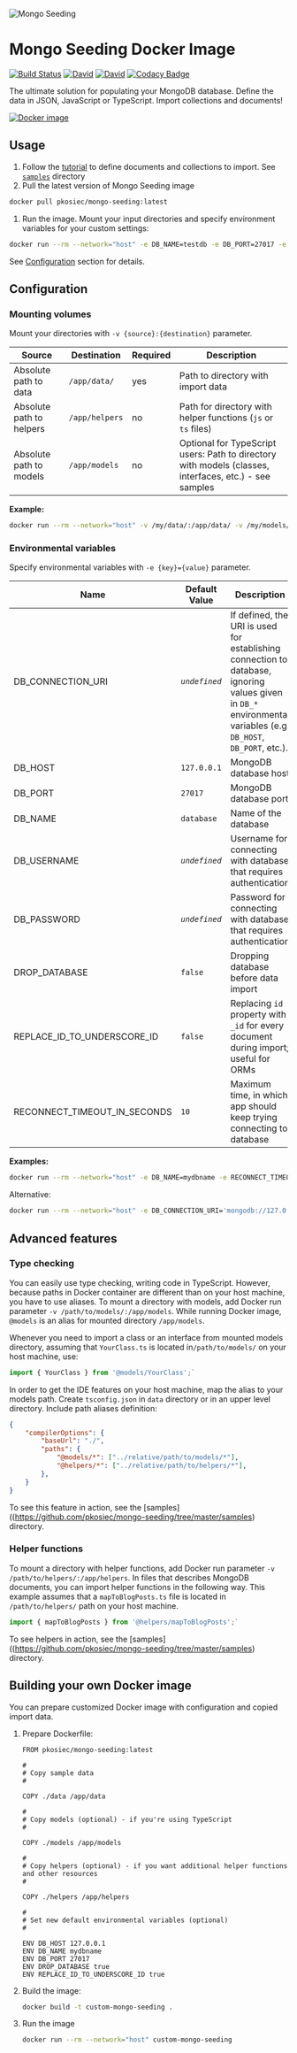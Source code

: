 ![Mongo Seeding](https://raw.githubusercontent.com/pkosiec/mongo-seeding/master/assets/logo.png)

# Mongo Seeding Docker Image

[![Build Status](https://travis-ci.org/pkosiec/mongo-seeding-docker.svg?branch=master)](https://travis-ci.org/pkosiec/mongo-seeding-docker) [![David](https://img.shields.io/david/pkosiec/mongo-seeding.svg)]() [![David](https://img.shields.io/david/dev/pkosiec/mongo-seeding.svg)]() [![Codacy Badge](https://api.codacy.com/project/badge/Grade/6a3945df88604e9b912e967116ba9bd8)](https://www.codacy.com/app/pkosiec/mongo-seeding-cli?utm_source=github.com&amp;utm_medium=referral&amp;utm_content=pkosiec/mongo-seeding-cli&amp;utm_campaign=Badge_Grade)

The ultimate solution for populating your MongoDB database. Define the data in JSON, JavaScript or TypeScript. Import collections and documents!

[![Docker image](http://dockeri.co/image/pkosiec/mongo-seeding)](https://hub.docker.com/r/pkosiec/mongo-seeding/)

## Usage

1. Follow the [tutorial](https://github.com/pkosiec/mongo-seeding/tree/master/docs/define-import-data.md) to define documents and collections to import. See [`samples`](https://github.com/pkosiec/mongo-seeding/tree/master/samples) directory 
1. Pull the latest version of Mongo Seeding image

  ```bash
  docker pull pkosiec/mongo-seeding:latest
  ```

1. Run the image. Mount your input directories and specify environment variables for your custom settings:

  ```bash
  docker run --rm --network="host" -e DB_NAME=testdb -e DB_PORT=27017 -e DB_HOST=127.0.0.1 -v /my-data/:/app/data/ pkosiec/mongo-seeding
  ```

  See [Configuration](#configuration) section for details.

## Configuration

### Mounting volumes

Mount your directories with `-v {source}:{destination}` parameter.

| Source | Destination | Required | Description |
|--------|-------------|----------|-------------|
| Absolute path to data | `/app/data/`| yes | Path to directory with import data |
| Absolute path to helpers | `/app/helpers` | no | Path for directory with helper functions (`js` or `ts` files)
| Absolute path to models | `/app/models` | no | Optional for TypeScript users: Path to directory with models (classes, interfaces, etc.) - see samples |

**Example:**

```bash
docker run --rm --network="host" -v /my/data/:/app/data/ -v /my/models/:/app/models/ -v /my/helpers:/app/helpers/ pkosiec/mongo-seeding
```

### Environmental variables

Specify environmental variables with `-e {key}={value}` parameter.

| Name        | Default Value  | Description         |
|-------------|----------------|---------------------|
| DB_CONNECTION_URI | *`undefined`* | If defined, the URI is used for establishing connection to database, ignoring values given in `DB_*` environmental variables (e.g. `DB_HOST`, `DB_PORT`, etc.).
| DB_HOST | `127.0.0.1` | MongoDB database host |
| DB_PORT | `27017` | MongoDB database port |
| DB_NAME | `database` | Name of the database |
| DB_USERNAME | *`undefined`* | Username for connecting with database that requires authentication |
| DB_PASSWORD | *`undefined`* | Password for connecting with database that requires authentication |
| DROP_DATABASE | `false` | Dropping database before data import |
| REPLACE_ID_TO_UNDERSCORE_ID | `false` | Replacing `id` property with `_id` for every document during import; useful for ORMs | 
| RECONNECT_TIMEOUT_IN_SECONDS | `10` | Maximum time, in which app should keep trying connecting to database |

**Examples:**

```bash
docker run --rm --network="host" -e DB_NAME=mydbname -e RECONNECT_TIMEOUT_IN_SECONDS=5 -e DROP_DATABASE=true -v /my/data/:/app/data/ pkosiec/mongo-seeding
```

Alternative:

```bash
docker run --rm --network="host" -e DB_CONNECTION_URI='mongodb://127.0.0.1:27017/mydbname' -e RECONNECT_TIMEOUT_IN_SECONDS=5 -e DROP_DATABASE=true -v /my/data/:/app/data/ pkosiec/mongo-seeding
```

## Advanced features

### Type checking

You can easily use type checking, writing code in TypeScript. However, because paths in Docker container are different than on your host machine, you have to use aliases.
To mount a directory with models, add Docker run parameter `-v /path/to/models/:/app/models`.
While running Docker image, `@models` is an alias for mounted directory `/app/models`.

Whenever you need to import a class or an interface from mounted models directory, assuming that `YourClass.ts` is located in`/path/to/models/` on your host machine, use:

```javascript
import { YourClass } from '@models/YourClass';`
```

In order to get the IDE features on your host machine, map the alias to your models path. Create `tsconfig.json` in `data` directory or in an upper level directory. Include path aliases definition:

```json
{
    "compilerOptions": {
        "baseUrl": "./",
        "paths": {                 
            "@models/*": ["../relative/path/to/models/*"],
            "@helpers/*": ["../relative/path/to/helpers/*"],
        },
    }
}
```

To see this feature in action, see the [samples]((https://github.com/pkosiec/mongo-seeding/tree/master/samples) directory.

### Helper functions

To mount a directory with helper functions, add Docker run parameter `-v /path/to/helpers/:/app/helpers`. In files that describes MongoDB documents, you can import helper functions in the following way. This example assumes that a `mapToBlogPosts.ts` file is located in `/path/to/helpers/` path on your host machine.

```javascript
import { mapToBlogPosts } from '@helpers/mapToBlogPosts';`
```

To see helpers in action, see the [samples]((https://github.com/pkosiec/mongo-seeding/tree/master/samples) directory.

## Building your own Docker image

You can prepare customized Docker image with configuration and copied import data.

1. Prepare Dockerfile:

    ```
    FROM pkosiec/mongo-seeding:latest

    #
    # Copy sample data
    #

    COPY ./data /app/data

    #
    # Copy models (optional) - if you're using TypeScript
    #

    COPY ./models /app/models

    #
    # Copy helpers (optional) - if you want additional helper functions and other resources
    #

    COPY ./helpers /app/helpers

    #
    # Set new default environmental variables (optional)
    #

    ENV DB_HOST 127.0.0.1
    ENV DB_NAME mydbname
    ENV DB_PORT 27017
    ENV DROP_DATABASE true
    ENV REPLACE_ID_TO_UNDERSCORE_ID true
    ```

1. Build the image:

    ```bash
    docker build -t custom-mongo-seeding .
    ```

1. Run the image

    ```bash
    docker run --rm --network="host" custom-mongo-seeding
    ```
